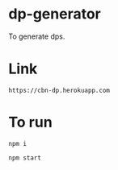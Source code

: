 # dp-generator
To generate dps.

# Link
```
https://cbn-dp.herokuapp.com
```

# To run

```
npm i

npm start
```
